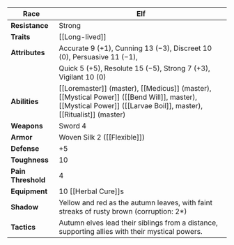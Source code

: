 
| **Race**           | Elf                                                                                                                                                             |
| ------------------ | --------------------------------------------------------------------------------------------------------------------------------------------------------------- |
| **Resistance**     | Strong                                                                                                                                                          |
| **Traits**         | [[Long-lived]]                                                                                                                                                  |
| **Attributes**     | Accurate 9 (+1), Cunning 13 (−3), Discreet 10 (0), Persuasive 11 (−1),                                                                                          |
|                    | Quick 5 (+5), Resolute 15 (−5), Strong 7 (+3), Vigilant 10 (0)                                                                                                  |
| **Abilities**      | [[Loremaster]] (master), [[Medicus]] (master), [[Mystical Power]] ([[Bend Will]], master), [[Mystical Power]] ([[Larvae Boil]], master), [[Ritualist]] (master) |
| **Weapons**        | Sword 4                                                                                                                                                         |
| **Armor**          | Woven Silk 2 ([[Flexible]])                                                                                                                                     |
| **Defense**        | +5                                                                                                                                                              |
| **Toughness**      | 10                                                                                                                                                              |
| **Pain Threshold** | 4                                                                                                                                                               |
| **Equipment**      | 10 [[Herbal Cure]]s                                                                                                                                             |
| **Shadow**         | Yellow and red as the autumn leaves, with faint streaks of rusty brown (corruption: 2*)                                                                         |
| **Tactics**        | Autumn elves lead their siblings from a distance, supporting allies with their mystical powers.                                                                 |
